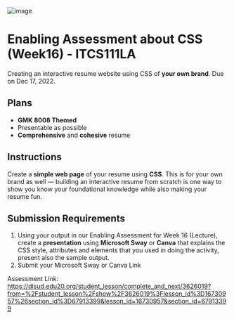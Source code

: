 ![image](https://user-images.githubusercontent.com/19369641/207958110-9a04f6d3-4f0c-4947-83e3-4950805142ad.png)

# Enabling Assessment about CSS (Week16) - ITCS111LA
Creating an interactive resume website using CSS of **your own brand**. Due on Dec 17, 2022.

## Plans
- **GMK 8008 Themed**
- Presentable as possible
- **Comprehensive** and **cohesive** resume


## Instructions
Create a **simple web page** of your resume using **CSS**. This is for your own brand as well — building an interactive resume from scratch is one way to show you know your foundational knowledge while also making your resume fun.

## Submission Requirements
1. Using your output in our Enabling Assessment for Week 16 (Lecture), create a **presentation** using **Microsoft Sway** or **Canva** that explains the CSS style, attributes and elements that you used in doing the activity, present also the sample output.
2. Submit your Microsoft Sway or Canva Link


Assessment Link:
https://dlsud.edu20.org/student_lesson/complete_and_next/3626019?from=%2Fstudent_lesson%2Fshow%2F3626019%3Flesson_id%3D16730957%26section_id%3D67913399&lesson_id=16730957&section_id=67913399




